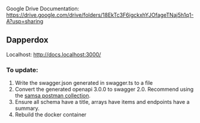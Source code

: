 Google Drive Documentation: https://drive.google.com/drive/folders/18EkTc3F6igckxhYJOfageTNaj5h1q1-A?usp=sharing

## Dapperdox
Localhost: http://docs.localhost:3000/

### To update:
1. Write the swagger.json generated in swagger.ts to a file
2. Convert the generated openapi 3.0.0 to swagger 2.0. Recommend using the [samsa postman collection](https://github.com/u1i/samsa).
3. Ensure all schema have a title, arrays have items and endpoints have a summary.
4. Rebuild the docker container 


